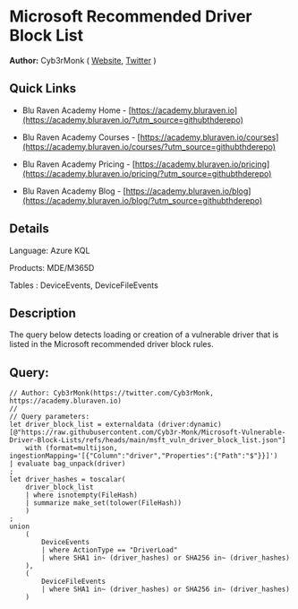 # Microsoft Recommended Driver Block List

**Author:** Cyb3rMonk ( [Website](https://academy.bluraven.io), [Twitter](https://twitter.com/Cyb3rMonk) )

## Quick Links

* Blu Raven Academy Home - [https://academy.bluraven.io](https://academy.bluraven.io/?utm_source=githubthderepo)
  
* Blu Raven Academy Courses - [https://academy.bluraven.io/courses](https://academy.bluraven.io/courses/?utm_source=githubthderepo)

* Blu Raven Academy Pricing - [https://academy.bluraven.io/pricing](https://academy.bluraven.io/pricing/?utm_source=githubthderepo)

* Blu Raven Academy Blog - [https://academy.bluraven.io/blog](https://academy.bluraven.io/blog/?utm_source=githubthderepo)

## Details

Language: Azure KQL

Products: MDE/M365D

Tables  : DeviceEvents, DeviceFileEvents


## Description

The query below detects loading or creation of a vulnerable driver that is listed in the Microsoft recommended driver block rules. 



**Query:**
---

```KQL
// Author: Cyb3rMonk(https://twitter.com/Cyb3rMonk, https://academy.bluraven.io)
//
// Query parameters:
let driver_block_list = externaldata (driver:dynamic) [@"https://raw.githubusercontent.com/Cyb3r-Monk/Microsoft-Vulnerable-Driver-Block-Lists/refs/heads/main/msft_vuln_driver_block_list.json"]
    with (format=multijson, ingestionMapping='[{"Column":"driver","Properties":{"Path":"$"}}]')
| evaluate bag_unpack(driver)
;
let driver_hashes = toscalar(
    driver_block_list
    | where isnotempty(FileHash)
    | summarize make_set(tolower(FileHash))
    )
;
union 
    (
        DeviceEvents
        | where ActionType == "DriverLoad"
        | where SHA1 in~ (driver_hashes) or SHA256 in~ (driver_hashes)
    ),
    (
        DeviceFileEvents
        | where SHA1 in~ (driver_hashes) or SHA256 in~ (driver_hashes)
    )
```
